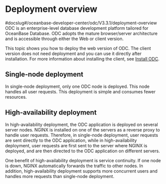Deployment overview 
========================================
#docslug#/oceanbase-developer-center/odc/V3.3.1/deployment-overview
ODC is an enterprise-level database development platform tailored for OceanBase Database. ODC adopts the mature browser/server architecture and is accessible through either the Web or client version. 

This topic shows you how to deploy the web version of ODC. The client version does not need deployment and you can use it directly after installation. For more information about installing the client, see [Install ODC](../7.client-odc-user-guide/1.client-odc-install-odc.md). 

Single-node deployment 
-------------------------------------------

In single-node deployment, only one ODC node is deployed. This node handles all user requests. This deployment is simple and consumes fewer resources.

High-availability deployment 
-------------------------------------------------

In high-availability deployment, the ODC application is deployed on several server nodes. NGINX is installed on one of the servers as a reverse proxy to handle user requests. Therefore, in single-node deployment, user requests are sent directly to the ODC application, while in high-availability deployment, user requests are first sent to the server where NGINX is deployed, and are then directed to the ODC application on different servers. 

One benefit of high-availability deployment is service continuity. If one node is down, NGINX automatically forwards the traffic to other nodes. In addition, high-availability deployment supports more concurrent users and handles more requests than single-node deployment.

